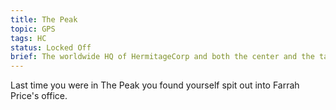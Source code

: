 ```yaml
---
title: The Peak
topic: GPS
tags: HC
status: Locked Off
brief: The worldwide HQ of HermitageCorp and both the center and the tallest thing in The Enclave.
---
```


Last time you were in The Peak you found yourself spit out into Farrah Price's office. 

